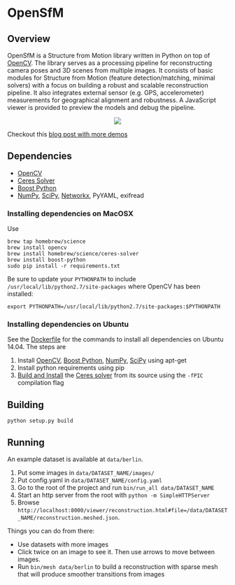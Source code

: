 OpenSfM
=======

## Overview
OpenSfM is a Structure from Motion library written in Python on top of [OpenCV][]. The library serves as a processing pipeline for reconstructing camera poses and 3D scenes from multiple images. It consists of basic modules for Structure from Motion (feature detection/matching, minimal solvers) with a focus on building a robust and scalable reconstruction pipeline. It also integrates external sensor (e.g. GPS, accelerometer) measurements for geographical alignment and robustness. A JavaScript viewer is provided to preview the models and debug the pipeline.

<p align="center">
  <a href="https://dl.dropboxusercontent.com/u/2801164/public_html/mapillary_blog/navigation/reconstruction.html#file=data/iVioRpbW-oZa0issidL1tg/reconstruction.json.compressed&res=640&img=03PQphaD0hKxVSHwphmobg">
    <img src="https://dl.dropboxusercontent.com/u/2801164/public_html/opensfm/lund.jpg" />
  </a>
</p>

Checkout this [blog post with more demos](http://blog.mapillary.com/update/2014/12/15/sfm-preview.html)


## Dependencies

* [OpenCV][]
* [Ceres Solver][]
* [Boost Python][]
* [NumPy][], [SciPy][], [Networkx][], PyYAML, exifread

### Installing dependencies on MacOSX

Use

    brew tap homebrew/science
    brew install opencv
    brew install homebrew/science/ceres-solver
    brew install boost-python
    sudo pip install -r requirements.txt

Be sure to update your `PYTHONPATH` to include `/usr/local/lib/python2.7/site-packages` where OpenCV has been installed:

    export PYTHONPATH=/usr/local/lib/python2.7/site-packages:$PYTHONPATH


### Installing dependencies on Ubuntu

See the [Dockerfile](https://github.com/mapillary/OpenSfM/blob/master/Dockerfile) for the commands to install all dependencies on Ubuntu 14.04.  The steps are

 1. Install [OpenCV][], [Boost Python][], [NumPy][], [SciPy][] using apt-get
 2. Install python requirements using pip
 3. [Build and Install](http://ceres-solver.org/building.html) the [Ceres solver][] from its source using the `-fPIC` compilation flag


## Building

    python setup.py build


## Running

An example dataset is available at `data/berlin`.

 1. Put some images in `data/DATASET_NAME/images/`
 2. Put config.yaml in `data/DATASET_NAME/config.yaml`
 3. Go to the root of the project and run `bin/run_all data/DATASET_NAME`
 4. Start an http server from the root with `python -m SimpleHTTPServer`
 5. Browse `http://localhost:8000/viewer/reconstruction.html#file=/data/DATASET_NAME/reconstruction.meshed.json`.

Things you can do from there:
- Use datasets with more images
- Click twice on an image to see it. Then use arrows to move between images.
- Run `bin/mesh data/berlin` to build a reconstruction with sparse mesh that will produce smoother transitions from images


[OpenCV]: http://opencv.org/ (Computer vision and machine learning software library)
[NumPy]: http://www.numpy.org/ (Scientific computing with Python)
[SciPy]: http://www.scipy.org/ (Fundamental library for scientific computing)
[Ceres solver]: http://ceres-solver.org/ (Library for solving complicated nonlinear least squares problems)
[Boost Python]: http://www.boost.org/
[Networkx]: https://github.com/networkx/networkx
